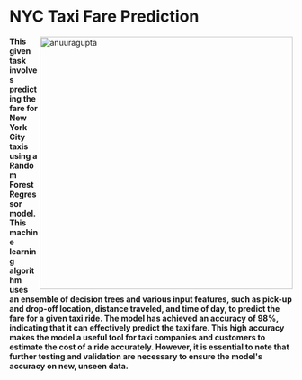 <h1><strong>NYC Taxi Fare Prediction</h1></strong>

<p><img align="right" width="450" src="https://media.tenor.com/YU5ZVfbYA9MAAAAM/taxi-cab.gif" alt="anuuragupta" /></p>

<n><strong>This given task involves predicting the fare for New York City taxis using a Random Forest Regressor model. This machine learning algorithm uses an ensemble of decision trees and various input features, such as pick-up and drop-off location, distance traveled, and time of day, to predict the fare for a given taxi ride. The model has achieved an accuracy of 98%, indicating that it can effectively predict the taxi fare. This high accuracy makes the model a useful tool for taxi companies and customers to estimate the cost of a ride accurately. However, it is essential to note that further testing and validation are necessary to ensure the model's accuracy on new, unseen data.</strong></n>


